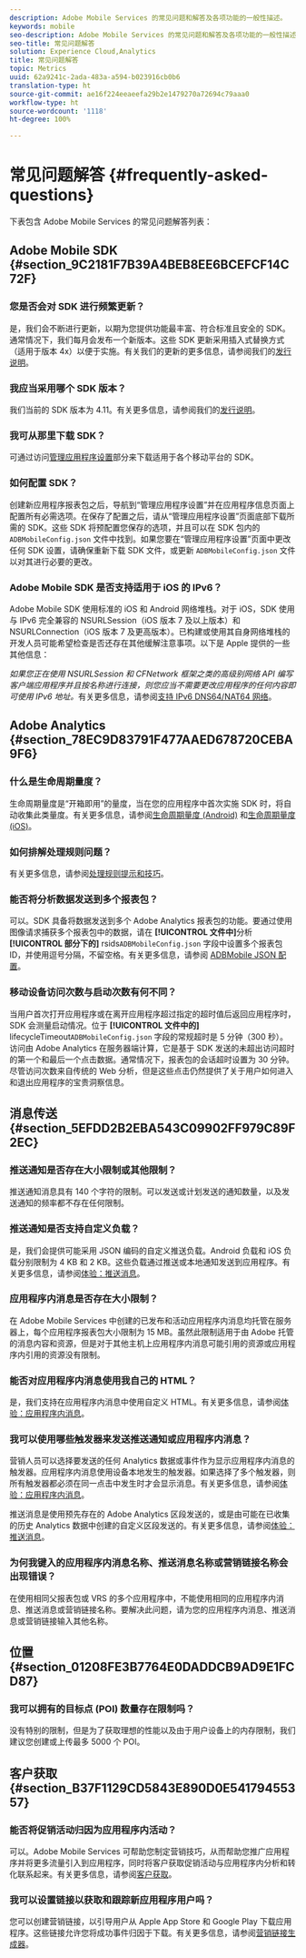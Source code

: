 ```yaml
---
description: Adobe Mobile Services 的常见问题和解答及各项功能的一般性描述。
keywords: mobile
seo-description: Adobe Mobile Services 的常见问题和解答及各项功能的一般性描述。
seo-title: 常见问题解答
solution: Experience Cloud,Analytics
title: 常见问题解答
topic: Metrics
uuid: 62a9241c-2ada-483a-a594-b023916cb0b6
translation-type: ht
source-git-commit: ae16f224eeaeefa29b2e1479270a72694c79aaa0
workflow-type: ht
source-wordcount: '1118'
ht-degree: 100%

---
```



# 常见问题解答 {#frequently-asked-questions}

下表包含 Adobe Mobile Services 的常见问题解答列表：

## Adobe Mobile SDK {#section_9C2181F7B39A4BEB8EE6BCEFCF14C72F}

### 您是否会对 SDK 进行频繁更新？

是，我们会不断进行更新，以期为您提供功能最丰富、符合标准且安全的 SDK。通常情况下，我们每月会发布一个新版本。这些 SDK 更新采用插入式替换方式（适用于版本 4x）以便于实施。有关我们的更新的更多信息，请参阅我们的[发行说明](https://docs.adobe.com/content/help/zh-Hans/release-notes/experience-cloud/current.html)。

### 我应当采用哪个 SDK 版本？

我们当前的 SDK 版本为 4.11。有关更多信息，请参阅我们的[发行说明](https://docs.adobe.com/content/help/zh-Hans/release-notes/experience-cloud/current.html)。

### 我可从那里下载 SDK？

可通过访问[管理应用程序设置](/help/using/c-manage-app-settings/c-manage-app-settings.md)部分来下载适用于各个移动平台的 SDK。

### 如何配置 SDK？

创建新应用程序报表包之后，导航到“管理应用程序设置”并在应用程序信息页面上配置所有必需选项。在保存了配置之后，请从“管理应用程序设置”页面底部下载所需的 SDK。这些 SDK 将预配置您保存的选项，并且可以在 SDK 包内的 `ADBMobileConfig.json` 文件中找到。如果您要在“管理应用程序设置”页面中更改任何 SDK 设置，请确保重新下载 SDK 文件，或更新 `ADBMobileConfig.json` 文件以对其进行必要的更改。

### Adobe Mobile SDK 是否支持适用于 iOS 的 IPv6？

Adobe Mobile SDK 使用标准的 iOS 和 Android 网络堆栈。对于 iOS，SDK 使用与 IPv6 完全兼容的 NSURLSession（iOS 版本 7 及以上版本）和 NSURLConnection（iOS 版本 7 及更高版本）。已构建或使用其自身网络堆栈的开发人员可能希望检查是否还存在其他缓解注意事项。以下是 Apple 提供的一些其他信息：

*如果您正在使用 NSURLSession 和 CFNetwork 框架之类的高级别网络 API 编写客户端应用程序并且按名称进行连接，则您应当不需要更改应用程序的任何内容即可使用 IPv6 地址。*&#x200B;有关更多信息，请参阅[支持 IPv6 DNS64/NAT64 网络](https://developer.apple.com/library/content/documentation/NetworkingInternetWeb/Conceptual/NetworkingOverview/UnderstandingandPreparingfortheIPv6Transition/UnderstandingandPreparingfortheIPv6Transition.html#__/apple_ref/doc/uid/TP40010220-CH213-SW1)。


## Adobe Analytics {#section_78EC9D83791F477AAED678720CEBA9F6}

### 什么是生命周期量度？

生命周期量度是“开箱即用”的量度，当在您的应用程序中首次实施 SDK 时，将自动收集此类量度。有关更多信息，请参阅[生命周期量度 (Android)](/help/android/metrics.md) 和[生命周期量度 (iOS)](/help/ios/metrics.md)。

### 如何排解处理规则问题？

有关更多信息，请参阅[处理规则提示和技巧](https://docs.adobe.com/content/help/zh-Hans/analytics/admin/admin-tools/processing-rules/processing-rules-tips.html)。

### 能否将分析数据发送到多个报表包？

可以。SDK 具备将数据发送到多个 Adobe Analytics 报表包的功能。要通过使用图像请求捕获多个报表包中的数据，请在 **[!UICONTROL 文件中]**&#x200B;分析&#x200B;**[!UICONTROL 部分下的]** rsids`ADBMobileConfig.json` 字段中设置多个报表包 ID，并使用逗号分隔，不留空格。有关更多信息，请参阅 [ADBMobile JSON 配置](/help/ios/configuration/json-config/json-config.md)。

### 移动设备访问次数与启动次数有何不同？

当用户首次打开应用程序或在离开应用程序超过指定的超时值后返回应用程序时，SDK 会测量启动情况。位于 **[!UICONTROL 文件中的]** lifecycleTimeout`ADBMobileConfig.json` 字段的常规超时是 5 分钟（300 秒）。访问由 Adobe Analytics 在服务器端计算，它是基于 SDK 发送的未超出访问超时的第一个和最后一个点击数据。通常情况下，报表包的会话超时设置为 30 分钟。尽管访问次数来自传统的 Web 分析，但是这些点击仍然提供了关于用户如何进入和退出应用程序的宝贵洞察信息。

## 消息传送 {#section_5EFDD2B2EBA543C09902FF979C89F2EC}

### 推送通知是否存在大小限制或其他限制？

推送通知消息具有 140 个字符的限制。可以发送或计划发送的通知数量，以及发送通知的频率都不存在任何限制。

### 推送通知是否支持自定义负载？

是，我们会提供可能采用 JSON 编码的自定义推送负载。Android 负载和 iOS 负载分别限制为 4 KB 和 2 KB。这些负载通过推送或本地通知发送到应用程序。有关更多信息，请参阅[体验：推送消息](/help/using/in-app-messaging/t-create-push-message/c-experience-push-message.md)。

### 应用程序内消息是否存在大小限制？

在 Adobe Mobile Services 中创建的已发布和活动应用程序内消息均托管在服务器上，每个应用程序报表包大小限制为 15 MB。虽然此限制适用于由 Adobe 托管的消息内容和资源，但是对于其他主机上应用程序内消息可能引用的资源或应用程序内引用的资源没有限制。

### 能否对应用程序内消息使用我自己的 HTML？

是，我们支持在应用程序内消息中使用自定义 HTML。有关更多信息，请参阅[体验：应用程序内消息](/help/using/in-app-messaging/t-in-app-message/c-experience-in-app-message.md)。

### 我可以使用哪些触发器来发送推送通知或应用程序内消息？

营销人员可以选择要发送的任何 Analytics 数据或事件作为显示应用程序内消息的触发器。应用程序内消息使用设备本地发生的触发器。如果选择了多个触发器，则所有触发器都必须在同一点击中发生时才会显示消息。有关更多信息，请参阅[体验：应用程序内消息](/help/using/in-app-messaging/t-in-app-message/c-experience-in-app-message.md)。

推送消息是使用预先存在的 Adobe Analytics 区段发送的，或是由可能在已收集的历史 Analytics 数据中创建的自定义区段发送的。有关更多信息，请参阅[体验：推送消息](/help/using/in-app-messaging/t-create-push-message/c-experience-push-message.md)。

### 为何我键入的应用程序内消息名称、推送消息名称或营销链接名称会出现错误？

在使用相同父报表包或 VRS 的多个应用程序中，不能使用相同的应用程序内消息、推送消息或营销链接名称。要解决此问题，请为您的应用程序内消息、推送消息或营销链接输入其他名称。

## 位置 {#section_01208FE3B7764E0DADDCB9AD9E1FCD87}

### 我可以拥有的目标点 (POI) 数量存在限制吗？

没有特别的限制，但是为了获取理想的性能以及由于用户设备上的内存限制，我们建议您创建或上传最多 5000 个 POI。

## 客户获取 {#section_B37F1129CD5843E890D0E54179455357}

### 能否将促销活动归因为应用程序内活动？

可以。Adobe Mobile Services 可帮助您制定营销技巧，从而帮助您推广应用程序并将更多流量引入到应用程序，同时将客户获取促销活动与应用程序内分析和转化联系起来。有关更多信息，请参阅[客户获取](/help/using/acquisition-main/acquisition-main.md)。

### 我可以设置链接以获取和跟踪新应用程序用户吗？

您可以创建营销链接，以引导用户从 Apple App Store 和 Google Play 下载应用程序。这些链接允许您将成功事件归因于下载。有关更多信息，请参阅[营销链接生成器](/help/using/acquisition-main/c-marketing-links-builder/c-marketing-links-builder.md)。